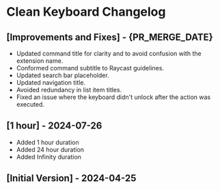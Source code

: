 # Clean Keyboard Changelog

## [Improvements and Fixes] - {PR_MERGE_DATE}

- Updated command title for clarity and to avoid confusion with the extension name.
- Conformed command subtitle to Raycast guidelines.
- Updated search bar placeholder.
- Updated navigation title.
- Avoided redundancy in list item titles.
- Fixed an issue where the keyboard didn't unlock after the action was executed.

## [1 hour] - 2024-07-26

- Added 1 hour duration
- Added 24 hour duration
- Added Infinity duration

## [Initial Version] - 2024-04-25
